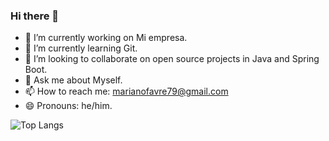 ### Hi there 👋

<!--
**MarianoFavre/MarianoFavre** is a ✨ _special_ ✨ repository because its `README.md` (this file) appears on your GitHub profile.

Here are some ideas to get you started:
-->
- 🔭 I’m currently working on Mi empresa.
- 🌱 I’m currently learning Git.
- 👯 I’m looking to collaborate on open source projects in Java and Spring Boot.
- 💬 Ask me about Myself.
- 📫 How to reach me: marianofavre79@gmail.com
- 😄 Pronouns: he/him.

![Top Langs](https://github-readme-stats.vercel.app/api/top-langs/?username=marianofavre&langs_count=8)
